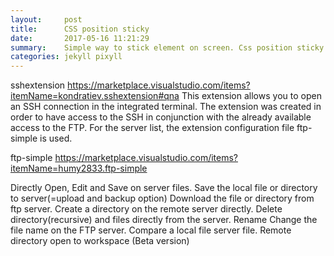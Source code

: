 ```yaml
---
layout:     post
title:      CSS position sticky
date:       2017-05-16 11:21:29
summary:    Simple way to stick element on screen. Css position sticky.
categories: jekyll pixyll
---
```


sshextension https://marketplace.visualstudio.com/items?itemName=kondratiev.sshextension#qna
This extension allows you to open an SSH connection in the integrated terminal. The extension was created in order to have access to the SSH in conjunction with the already available access to the FTP.
For the server list, the extension configuration file ftp-simple is used.

ftp-simple https://marketplace.visualstudio.com/items?itemName=humy2833.ftp-simple

Directly Open, Edit and Save on server files.
Save the local file or directory to server(=upload and backup option)
Download the file or directory from ftp server.
Create a directory on the remote server directly.
Delete directory(recursive) and files directly from the server.
Rename Change the file name on the FTP server.
Compare a local file server file.
Remote directory open to workspace (Beta version)